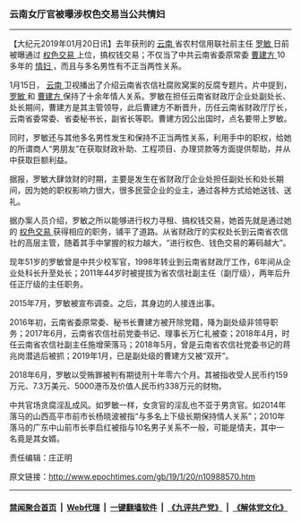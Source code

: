 ### 云南女厅官被曝涉权色交易当公共情妇
------------------------

<p>
 【大纪元2019年01月20日讯】去年获刑的
 <a href="http://www.epochtimes.com/gb/tag/%E4%BA%91%E5%8D%97.html">
  云南
 </a>
 省农村信用联社前主任
 <a href="http://www.epochtimes.com/gb/tag/%E7%BD%97%E6%95%8F.html">
  罗敏
 </a>
 日前被曝通过
 <a href="http://www.epochtimes.com/gb/tag/%E6%9D%83%E8%89%B2%E4%BA%A4%E6%98%93.html">
  权色交易
 </a>
 上位，搞权钱交易；不仅当了中共云南省委原常委
 <a href="http://www.epochtimes.com/gb/tag/%E6%9B%B9%E5%BB%BA%E6%96%B9.html">
  曹建方
 </a>
 10多年的
 <a href="http://www.epochtimes.com/gb/tag/%E6%83%85%E5%A6%87.html">
  情妇
 </a>
 ，而且与多名男性有不正当两性关系。
</p>
<p>
 1月15日，
 <a href="http://www.epochtimes.com/gb/tag/%E4%BA%91%E5%8D%97.html">
  云南
 </a>
 卫视播出了介绍云南省农信社腐败窝案的反腐专题片。片中提到，
 <a href="http://www.epochtimes.com/gb/tag/%E7%BD%97%E6%95%8F.html">
  罗敏
 </a>
 和
 <a href="http://www.epochtimes.com/gb/tag/%E6%9B%B9%E5%BB%BA%E6%96%B9.html">
  曹建方
 </a>
 保持了十余年情人关系。罗敏在担任云南省财政厅企业处副处长、处长期间，曹建方是其主管领导，此后曹建方不断晋升，历任云南省财政厅厅长，云南省委常委、省委秘书长，副省长等职。曹建方因公出国时，点名要带上罗敏。
</p>
<p>
 同时，罗敏还与其他多名男性发生和保持不正当两性关系，利用手中的职权，给她的所谓商人“男朋友”在获取财政补助、工程项目、办理贷款等方面提供帮助，并从中获取巨额利益。
</p>
<p>
 据报，罗敏大肆敛财的时期，主要是发生在省财政厅企业处担任副处长和处长期间，因为她的职权影响力很大，很多民营企业的业主，通过各种方式给她送钱、送礼。
</p>
<p>
 据办案人员介绍，罗敏之所以能够进行权力寻租、搞权钱交易，她首先就是通过她的
 <a href="http://www.epochtimes.com/gb/tag/%E6%9D%83%E8%89%B2%E4%BA%A4%E6%98%93.html">
  权色交易
 </a>
 获得相应的职务，铺平了道路。从省财政厅的实权处长到云南省农信社的高层主管，随着其手中掌握的权力越大，“进行权色、钱色交易的筹码越大”。
</p>
<p>
 现年51岁的罗敏曾是中共少校军官，1998年转业到云南省财政厅工作，6年间从企业处科长升至处长；2011年44岁时被提拔为省农信社副主任（副厅级），两年后升任正厅级的主任职务。
</p>
<p>
 2015年7月，罗敏被宣布调查。之后，其身边的人接连出事。
</p>
<p>
 2016年初，云南省委原常委、秘书长曹建方被开除党籍，降为副处级非领导职务；2017年6月，云南省农信社前党委书记、理事长万仁礼被查；2018年4月，时任云南省农信社副主任施增荣落马；2018年5月，曾是云南省农信社党委书记的蒋兆岗潜逃后被抓；2019年1月，已是副处级的曹建方又被“双开”。
</p>
<p>
 2018年6月，罗敏以受贿罪被判有期徒刑十年零六个月。其被指收受人民币约159万元、7.3万美元、5000港币及价值人民币约338万元的财物。
</p>
<p>
 中共官场贪腐淫乱成风。如罗敏一样，女贪官的淫乱也不亚于男贪官。如2014年落马的山西高平市前市长杨晓波被指“与多名上下级长期保持情人关系”；2010年落马的广东中山前市长李启红被指与10名男子关系不一般，可能是情夫，其中一名竟是其女婿。
</p>
<p>
 责任编辑：庄正明
</p>

原文链接：http://www.epochtimes.com/gb/19/1/20/n10988570.htm


------------------------
#### [禁闻聚合首页](https://github.com/gfw-breaker/banned-news/blob/master/README.md) &nbsp;|&nbsp; [Web代理](https://github.com/gfw-breaker/open-proxy/blob/master/README.md) &nbsp;|&nbsp; [一键翻墙软件](https://github.com/gfw-breaker/nogfw/blob/master/README.md) &nbsp;|&nbsp; [《九评共产党》](https://github.com/gfw-breaker/9ping.md/blob/master/README.md#九评之一评共产党是什么) &nbsp;|&nbsp; [《解体党文化》](https://github.com/gfw-breaker/jtdwh.md/blob/master/README.md#绪论)